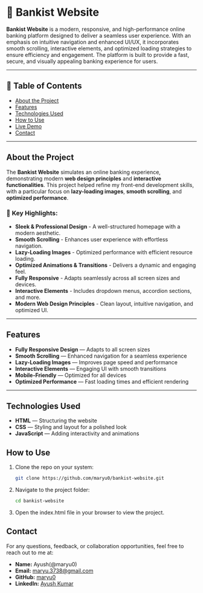 # 🏦 Bankist Website

**Bankist Website** is a modern, responsive, and high-performance online banking platform designed to deliver a seamless user experience. With an emphasis on intuitive navigation and enhanced UI/UX, it incorporates smooth scrolling, interactive elements, and optimized loading strategies to ensure efficiency and engagement. The platform is built to provide a fast, secure, and visually appealing banking experience for users.

---

## 📌 Table of Contents

- [About the Project](#about-the-project)
- [Features](#features)
- [Technologies Used](#technologies-used)
- [How to Use](#how-to-use)
- [Live Demo](#live-demo)
- [Contact](#contact)

---

## About the Project

The **Bankist Website** simulates an online banking experience, demonstrating modern **web design principles** and **interactive functionalities**. This project helped refine my front-end development skills, with a particular focus on **lazy-loading images**, **smooth scrolling**, and **optimized performance**.

### 🔹 **Key Highlights:**

- **Sleek & Professional Design** - A well-structured homepage with a modern aesthetic.
- **Smooth Scrolling** - Enhances user experience with effortless navigation.
- **Lazy-Loading Images** - Optimized performance with efficient resource loading.
- **Optimized Animations & Transitions** - Delivers a dynamic and engaging feel.
- **Fully Responsive** - Adapts seamlessly across all screen sizes and devices.
- **Interactive Elements** - Includes dropdown menus, accordion sections, and more.
- **Modern Web Design Principles** - Clean layout, intuitive navigation, and optimized UI.

---

## Features

- **Fully Responsive Design** — Adapts to all screen sizes
- **Smooth Scrolling** — Enhanced navigation for a seamless experience
- **Lazy-Loading Images** — Improves page speed and performance
- **Interactive Elements** — Engaging UI with smooth transitions
- **Mobile-Friendly** — Optimized for all devices
- **Optimized Performance** — Fast loading times and efficient rendering

---

## Technologies Used

- **HTML** — Structuring the website
- **CSS** — Styling and layout for a polished look
- **JavaScript** — Adding interactivity and animations

## How to Use

1. Clone the repo on your system:
   ```bash
   git clone https://github.com/maryu0/bankist-website.git
   ```
2. Navigate to the project folder:
   ```bash
   cd bankist-website
   ```
3. Open the index.html file in your browser to view the project.

## Contact

For any questions, feedback, or collaboration opportunities, feel free to reach out to me at:

- **Name:** Ayush(@maryu0)
- **Email:** [maryu.3738@gmail.com](mailto:maryu.3738@gmail.com)
- **GitHub:** [maryu0](https://github.com/maryu0)
- **LinkedIn:** [Ayush Kumar](https://www.linkedin.com/in/ayush-kumar-ab8a3a2ab/)
